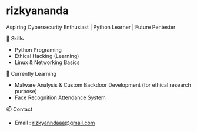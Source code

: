 # rizkyananda

Aspiring Cybersecurity Enthusiast | Python Learner | Future Pentester

🔧 Skills
- Python Programing
- Ethical Hacking (Learning)
- Linux & Networking Basics

📌 Currently Learning
- Malware Analysis & Custom Backdoor Development (for ethical research purpose)
- Face Recognition Attendance System

📫 Contact
- Email : rizkyanndaaa@gmail.com
